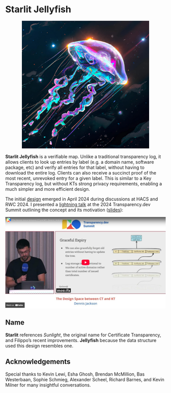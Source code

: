 # Starlit Jellyfish

<p align="center">
  <img src="images/starlit-jellyfish-logo.jpg" width="400" alt="AI-generated image of a jellyfish floating through space, with stars in the background.">
</p>

**Starlit Jellyfish** is a verifiable map. Unlike a traditional transparency log, it allows clients to look up entries by label (e.g. a domain name, software package, etc) and verify all entries for that label, without having to download the entire log. Clients can also receive a succinct proof of the most recent, unrevoked entry for a given label. This is similar to a Key Transparency log, but without KTs strong privacy requirements, enabling a much simpler and more efficient design.

The initial [design](SPEC.md) emerged in April 2024 during discussions at HACS and RWC 2024. I presented a [lightning talk](https://www.youtube.com/watch?v=FRyNAer9SD8) at the 2024 Transparency.dev Summit outlining the concept and its motivation ([slides](2024-Transparency-Summit-Slides.pdf)):

[![YouTube embed of 2024 Transparency Summit Lightning Talk](images/youtube-embed.jpg)](https://www.youtube.com/watch?v=FRyNAer9SD8)

## Name

**Starlit** references *Sunlight*, the original name for Certificate Transparency, and Filippo’s recent improvements. **Jellyfish** because the data structure used this design resembles one.

## Acknowledgements

Special thanks to Kevin Lewi, Esha Ghosh, Brendan McMillion, Bas Westerbaan, Sophie Schmieg, Alexander Scheel, Richard Barnes, and Kevin Milner for many insightful conversations.
